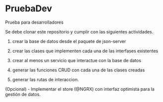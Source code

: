 # PruebaDev
Prueba para desarrolladores

Se debe clonar este repositorio y cumplir con las siguientes actividades.

1. crear la base de datos desde el paquete de json-server

2. crear las clases que implementen cada una de las interfases existentes

3. crear al menos un servicio que interactue con la base de datos

4. generar las funciones CRUD con cada una de las clases creadas

5. generar las rutas de interaccion.

(Opcional) - Implementar el store (@NGRX) con interfaz optimista para la gestión de datos.

  
